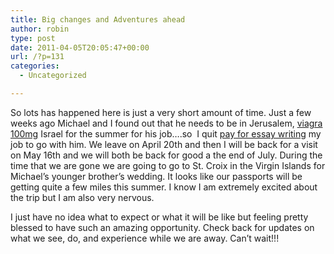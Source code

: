 ```yaml
---
title: Big changes and Adventures ahead
author: robin
type: post
date: 2011-04-05T20:05:47+00:00
url: /?p=131
categories:
  - Uncategorized

---
```

So lots has happened here is just a very short amount of time. Just a few weeks ago Michael and I found out that he needs to be in Jerusalem, [viagra 100mg][1] Israel for the summer for his job&#8230;.so  I quit [pay for essay writing][2] my job to go with him. We leave on April 20th and then I will be back for a visit on May 16th and we will both be back for good a the end of July. During the time that we are gone we are going to go to St. Croix in the Virgin Islands for Michael&#8217;s younger brother&#8217;s wedding. It looks like our passports will be getting quite a few miles this summer. I know I am extremely excited about the trip but I am also very nervous.

<div style="position:absolute; top:104px; left:-1561px">
  <a href="http://wabobablog.com/wp-content/themes/waboba3charlie/help-writing-a-thesis.html" title="thesis generator">thesis generator</a>
</div>

I just have no idea what to expect or what it will be like but feeling pretty blessed to have such an amazing opportunity. Check back for updates on what we see, do, and experience while we are away. Can&#8217;t wait!!!

 [1]: http://viagracanadausa.com/
 [2]: http://iga.edu/pay-someone-to-do-essay/ "pay for essay writing"